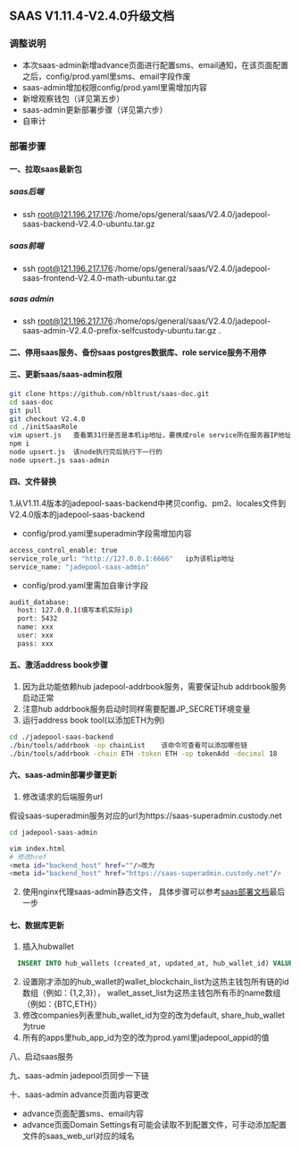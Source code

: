 ## SAAS V1.11.4-V2.4.0升级文档
### 调整说明
- 本次saas-admin新增advance页面进行配置sms、email通知，在该页面配置之后，config/prod.yaml里sms、email字段作废
- saas-admin增加权限config/prod.yaml里需增加内容
- 新增观察钱包（详见第五步）
- saas-admin更新部署步骤（详见第六步）
- 自审计
### 部署步骤
#### 一、拉取saas最新包
##### saas后端
- ssh root@121.196.217.176:/home/ops/general/saas/V2.4.0/jadepool-saas-backend-V2.4.0-ubuntu.tar.gz
##### saas前端
- ssh root@121.196.217.176:/home/ops/general/saas/V2.4.0/jadepool-saas-frontend-V2.4.0-math-ubuntu.tar.gz
##### saas admin
- ssh root@121.196.217.176:/home/ops/general/saas/V2.4.0/jadepool-saas-admin-V2.4.0-prefix-selfcustody-ubuntu.tar.gz .
#### 二、停用saas服务、备份saas postgres数据库、role service服务不用停
#### 三、更新saas/saas-admin权限
```bash
git clone https://github.com/nbltrust/saas-doc.git
cd saas-doc
git pull
git checkout V2.4.0
cd ./initSaasRole
vim upsert.js   查看第31行是否是本机ip地址，要换成role service所在服务器IP地址
npm i
node upsert.js  该node执行完后执行下一行的
node upsert.js saas-admin
```
#### 四、文件替换
1.从V1.11.4版本的jadepool-saas-backend中拷贝config、pm2、locales文件到V2.4.0版本的jadepool-saas-backend
- config/prod.yaml里superadmin字段需增加内容
```bash
access_control_enable: true
service_role_url: "http://127.0.0.1:6666"   ip为该机ip地址
service_name: "jadepool-saas-admin"
```
- config/prod.yaml里需加自审计字段
```bash
audit_database:
  host: 127.0.0.1(填写本机实际ip)
  port: 5432
  name: xxx
  user: xxx
  pass: xxx
```
#### 五、激活address book步骤
1. 因为此功能依赖hub jadepool-addrbook服务，需要保证hub addrbook服务启动正常
2. 注意hub addrbook服务启动时同样需要配置JP_SECRET环境变量
3. 运行address book tool(以添加ETH为例)
```bash
cd ./jadepool-saas-backend
./bin/tools/addrbook -op chainList    该命令可查看可以添加哪些链
./bin/tools/addrbook -chain ETH -token ETH -op tokenAdd -decimal 18      该命令添加具体的链
```
#### 六、saas-admin部署步骤更新

1. 修改请求的后端服务url

假设saas-superadmin服务对应的url为https://saas-superadmin.custody.net
```bash
cd jadepool-saas-admin

vim index.html
# 修改href
<meta id="backend_host" href=""/>改为
<meta id="backend_host" href="https://saas-superadmin.custody.net"/>
```

2. 使用nginx代理saas-admin静态文件， 具体步骤可以参考[saas部署文档](https://github.com/nbltrust/saas-doc/blob/master/Chinese/saas%E9%83%A8%E7%BD%B2%E6%96%87%E6%A1%A3.md)最后一步

#### 七、数据库更新
1. 插入hubwallet
```SQL
  INSERT INTO hub_wallets (created_at, updated_at, hub_wallet_id) VALUES ('2020-04-14 09:56:28.136873+00', '2020-04-14 09:56:28.136873+00', 'default')
```
2. 设置刚才添加的hub_wallet的wallet_blockchain_list为这热主钱包所有链的id数组（例如：{1,2,3}）， wallet_asset_list为这热主钱包所有币的name数组（例如：{BTC,ETH}）
3. 修改companies列表里hub_wallet_id为空的改为default, share_hub_wallet为true
4. 所有的apps里hub_app_id为空的改为prod.yaml里jadepool_appid的值

八、启动saas服务

九、saas-admin jadepool页同步一下链

十、saas-admin advance页面内容更改
- advance页面配置sms、email内容
- advance页面Domain Settings有可能会读取不到配置文件，可手动添加配置文件的saas_web_url对应的域名










